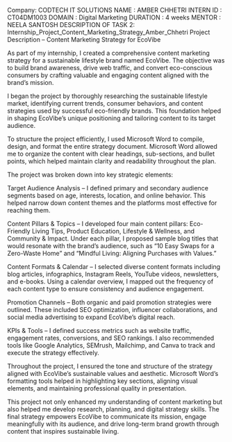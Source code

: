 Company: CODTECH IT SOLUTIONS NAME : AMBER CHHETRI INTERN ID : CT04DM1003 DOMAIN : Digital Marketing DURATION : 4 weeks MENTOR : NEELA SANTOSH DESCRIPTION OF TASK 2: Internship_Project_Content_Marketing_Strategy_Amber_Chhetri
Project Description – Content Marketing Strategy for EcoVibe

As part of my internship, I created a comprehensive content marketing strategy for a sustainable lifestyle brand named EcoVibe. The objective was to build brand awareness, drive web traffic, and convert eco-conscious consumers by crafting valuable and engaging content aligned with the brand’s mission.

I began the project by thoroughly researching the sustainable lifestyle market, identifying current trends, consumer behaviors, and content strategies used by successful eco-friendly brands. This foundation helped in shaping EcoVibe’s unique positioning and tailoring content to its target audience.

To structure the project efficiently, I used Microsoft Word to compile, design, and format the entire strategy document. Microsoft Word allowed me to organize the content with clear headings, sub-sections, and bullet points, which helped maintain clarity and readability throughout the plan.

The project was broken down into key strategic elements:

Target Audience Analysis – I defined primary and secondary audience segments based on age, interests, location, and online behavior. This helped narrow down content themes and the platforms most effective for reaching them.

Content Pillars & Topics – I developed four main content pillars: Eco-Friendly Living Tips, Product Education, Lifestyle & Wellness, and Community & Impact. Under each pillar, I proposed sample blog titles that would resonate with the brand’s audience, such as “10 Easy Swaps for a Zero-Waste Home” and “Mindful Living: Aligning Purchases with Values.”

Content Formats & Calendar – I selected diverse content formats including blog articles, infographics, Instagram Reels, YouTube videos, newsletters, and e-books. Using a calendar overview, I mapped out the frequency of each content type to ensure consistency and audience engagement.

Promotion Channels – Both organic and paid promotion strategies were outlined. These included SEO optimization, influencer collaborations, and social media advertising to expand EcoVibe’s digital reach.

KPIs & Tools – I defined success metrics such as website traffic, engagement rates, conversions, and SEO rankings. I also recommended tools like Google Analytics, SEMrush, Mailchimp, and Canva to track and execute the strategy effectively.

Throughout the project, I ensured the tone and structure of the strategy aligned with EcoVibe’s sustainable values and aesthetic. Microsoft Word’s formatting tools helped in highlighting key sections, aligning visual elements, and maintaining professional quality in presentation.

This project not only enhanced my understanding of content marketing but also helped me develop research, planning, and digital strategy skills. The final strategy empowers EcoVibe to communicate its mission, engage meaningfully with its audience, and drive long-term brand growth through content that inspires sustainable living.
